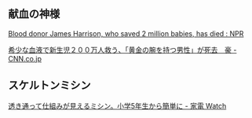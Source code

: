 ## 献血の神様

[Blood donor James Harrison, who saved 2 million babies, has died : NPR](https://www.npr.org/2025/03/03/nx-s1-5316163/james-harrison-blood-donor)

[希少な血液で新生児２００万人救う、「黄金の腕を持つ男性」が死去　豪 - CNN.co.jp](https://www.cnn.co.jp/world/35230052.html)

## スケルトンミシン

[透き通って仕組みが見えるミシン。小学5年生から簡単に - 家電 Watch](https://kaden.watch.impress.co.jp/docs/news/1667308.html)
